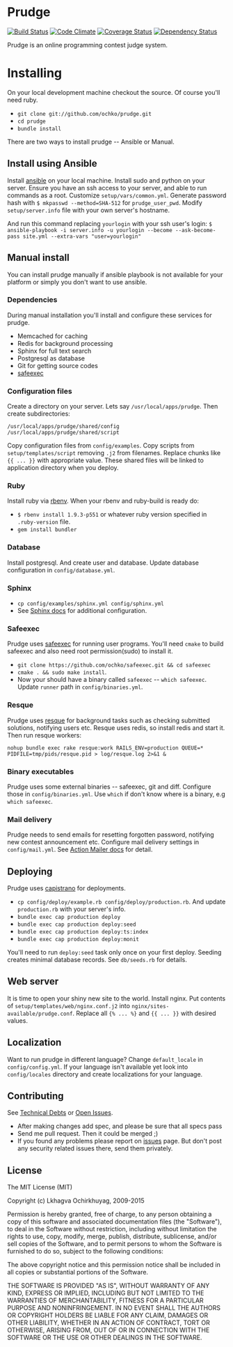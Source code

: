 # Prudge
[![Build Status](https://travis-ci.org/ochko/prudge.png?branch=master)](https://travis-ci.org/ochko/prudge)
[![Code Climate](https://codeclimate.com/github/ochko/prudge.png)](https://codeclimate.com/github/ochko/prudge)
[![Coverage Status](https://coveralls.io/repos/ochko/prudge/badge.png?branch=master)](https://coveralls.io/r/ochko/prudge?branch=master)
[![Dependency Status](https://gemnasium.com/ochko/prudge.png)](https://gemnasium.com/ochko/prudge)

Prudge is an online programming contest judge system.

# Installing

On your local development machine checkout the source. Of course you'll need ruby.

* `git clone git://github.com/ochko/prudge.git`
* `cd prudge`
* `bundle install`

There are two ways to install prudge -- Ansible or Manual.

## Install using Ansible

Install [ansible](http://docs.ansible.com/intro_installation.html) on your local machine.
Install sudo and python on your server. Ensure you have an ssh access to your server, and able to run commands as a root.
Customize `setup/vars/common.yml`. Generate password hash with `$ mkpasswd --method=SHA-512` for `prudge_user_pwd`.
Modify `setup/server.info` file with your own server's hostname.

And run this command replacing `yourlogin` with your ssh user's login:
`$ ansible-playbook -i server.info -u yourlogin --become --ask-become-pass site.yml --extra-vars "user=yourlogin"`

## Manual install

You can install prudge manually if ansible playbook is not available for your platform or simply you don't want to use ansible.

### Dependencies

During manual installation you'll install and configure these services for prudge.

* Memcached for caching
* Redis for background processing
* Sphinx for full text search
* Postgresql as database
* Git for getting source codes
* [safeexec](https://github.com/ochko/safeexec)

### Configuration files

Create a directory on your server. Lets say `/usr/local/apps/prudge`. Then create subdirectories:

```
/usr/local/apps/prudge/shared/config
/usr/local/apps/prudge/shared/script

```

Copy configuration files from `config/examples`.
Copy scripts from `setup/templates/script` removing `.j2` from filenames. Replace chunks like `{{ ... }}` with appropriate value.
These shared files will be linked to application directory when you deploy.

### Ruby

Install ruby via [rbenv](https://github.com/sstephenson/rbenv).
When your rbenv and ruby-build is ready do:

* `$ rbenv install 1.9.3-p551` or whatever ruby version specified in `.ruby-version` file.
* `gem install bundler`

### Database

Install postgresql. And create user and database. Update database configuration in `config/database.yml`.

### Sphinx
* `cp config/examples/sphinx.yml config/sphinx.yml`
* See [Sphinx docs](http://sphinxsearch.com/docs/current.html) for additional configuration.

### Safeexec

Prudge uses [safeexec](https://github.com/ochko/safeexec) for running user programs. You'll need `cmake` to build safeexec and also need root permission(sudo) to install it.

* `git clone https://github.com/ochko/safeexec.git && cd safeexec`
* `cmake . && sudo make install`.
* Now your should have a binary called `safeexec` -- `which safeexec`. Update `runner` path in `config/binaries.yml`.

### Resque

Prudge uses [resque](https://github.com/resque/resque) for background tasks such as checking submitted solutions, notifying users etc.
Resque uses redis, so install redis and start it. Then run resque workers:

`nohup bundle exec rake resque:work RAILS_ENV=production QUEUE=* PIDFILE=tmp/pids/resque.pid > log/resque.log 2>&1 &`

### Binary executables

Prudge uses some external binaries -- safeexec, git and diff. Configure those in `config/binaries.yml`. Use `which` if don't know where is a binary, e.g `which safeexec`.

### Mail delivery

Prudge needs to send emails for resetting forgotten password, notifying new contest announcement etc. Configure mail delivery settings in `config/mail.yml`.
See [Action Mailer docs](http://guides.rubyonrails.org/action_mailer_basics.html#example-action-mailer-configuration) for detail.

## Deploying

Prudge uses [capistrano](http://capistranorb.com) for deployments.

* `cp config/deploy/example.rb config/deploy/production.rb`. And update `production.rb` with your server's info.
* `bundle exec cap production deploy`
* `bundle exec cap production deploy:seed`
* `bundle exec cap production deploy:ts:index`
* `bundle exec cap production deploy:monit`

You'll need to run `deploy:seed` task only once on your first deploy. Seeding creates minimal database records. See `db/seeds.rb` for details.

## Web server

It is time to open your shiny new site to the world. Install nginx. Put contents of `setup/templates/web/nginx.conf.j2` into `nginx/sites-available/prudge.conf`. Replace all `{% ... %}` and `{{ ... }}` with desired values.

## Localization

Want to run prudge in different language? Change `default_locale` in `config/config.yml`.
If your language isn't available yet look into `config/locales` directory and create localizations for your language.

## Contributing

See [Technical Debts](https://github.com/ochko/prudge/blob/master/TechDebt.md) or [Open Issues](https://github.com/ochko/prudge/issues).
* After making changes add spec, and please be sure that all specs pass
* Send me pull request. Then it could be merged ;)
* If you found any problems please report on [issues](https://github.com/ochko/prudge/issues) page. But don't post any security related issues there, send them privately.

## License

The MIT License (MIT)

Copyright (c) Lkhagva Ochirkhuyag, 2009-2015

Permission is hereby granted, free of charge, to any person obtaining a copy of this software and associated documentation files (the "Software"), to deal in the Software without restriction, including without limitation the rights to use, copy, modify, merge, publish, distribute, sublicense, and/or sell copies of the Software, and to permit persons to whom the Software is furnished to do so, subject to the following conditions:

The above copyright notice and this permission notice shall be included in all copies or substantial portions of the Software.

THE SOFTWARE IS PROVIDED "AS IS", WITHOUT WARRANTY OF ANY KIND, EXPRESS OR IMPLIED, INCLUDING BUT NOT LIMITED TO THE WARRANTIES OF MERCHANTABILITY, FITNESS FOR A PARTICULAR PURPOSE AND NONINFRINGEMENT. IN NO EVENT SHALL THE AUTHORS OR COPYRIGHT HOLDERS BE LIABLE FOR ANY CLAIM, DAMAGES OR OTHER LIABILITY, WHETHER IN AN ACTION OF CONTRACT, TORT OR OTHERWISE, ARISING FROM, OUT OF OR IN CONNECTION WITH THE SOFTWARE OR THE USE OR OTHER DEALINGS IN THE SOFTWARE.
